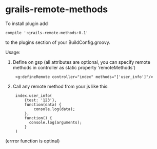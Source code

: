 grails-remote-methods
=====================

To install plugin add

    compile ':grails-remote-methods:0.1'

to the plugins section of your BuildConfig.groovy.

Usage:

1. Define on gsp (all attributes are optional, you can specify remote methods in controller as static property 'remoteMethods')

        <g:defineRemote controller="index" methods="['user_info']"/>

2. Call any remote method from your js like this:

        index.user_info(
            {test: '123'},
            function(data) {
                console.log(data);
            },
            function() {
              console.log(arguments);
            }
        )

(errror function is optinal)

